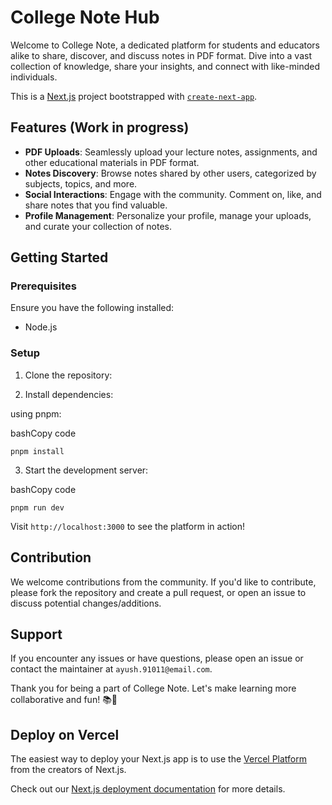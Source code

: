 College Note Hub
=================

Welcome to College Note, a dedicated platform for students and educators alike to share, discover, and discuss notes in PDF format. Dive into a vast collection of knowledge, share your insights, and connect with like-minded individuals.

This is a [Next.js](https://nextjs.org/) project bootstrapped with [`create-next-app`](https://github.com/vercel/next.js/tree/canary/packages/create-next-app).

Features (Work in progress)
--------

*   **PDF Uploads**: Seamlessly upload your lecture notes, assignments, and other educational materials in PDF format.
*   **Notes Discovery**: Browse notes shared by other users, categorized by subjects, topics, and more.
*   **Social Interactions**: Engage with the community. Comment on, like, and share notes that you find valuable.
*   **Profile Management**: Personalize your profile, manage your uploads, and curate your collection of notes.

Getting Started
---------------

### Prerequisites

Ensure you have the following installed:

*   Node.js

### Setup

1.  Clone the repository:

2.  Install dependencies:

using pnpm:

bashCopy code

`pnpm install`

3.  Start the development server:

bashCopy code

`pnpm run dev`

Visit `http://localhost:3000` to see the platform in action!

Contribution
------------

We welcome contributions from the community. If you'd like to contribute, please fork the repository and create a pull request, or open an issue to discuss potential changes/additions.


Support
-------

If you encounter any issues or have questions, please open an issue or contact the maintainer at `ayush.91011@email.com`.

Thank you for being a part of College Note. Let's make learning more collaborative and fun! 📚🚀


## Deploy on Vercel

The easiest way to deploy your Next.js app is to use the [Vercel Platform](https://vercel.com/new?utm_medium=default-template&filter=next.js&utm_source=create-next-app&utm_campaign=create-next-app-readme) from the creators of Next.js.

Check out our [Next.js deployment documentation](https://nextjs.org/docs/deployment) for more details.
